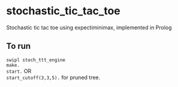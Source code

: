 # stochastic_tic_tac_toe
Stochastic tic tac toe using expectiminimax, implemented in Prolog

## To run 
`swipl stoch_ttt_engine` <br/> 
`make.`<br/>
`start.` OR <br/>
`start_cutoff(3,3,5).` for pruned tree. <br/>
